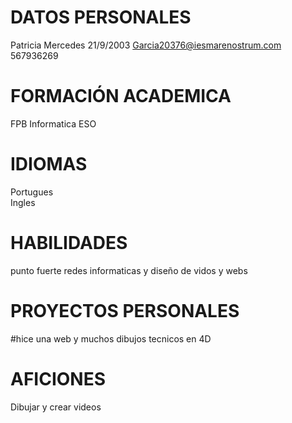 # DATOS PERSONALES
 Patricia Mercedes
 21/9/2003
 Garcia20376@iesmarenostrum.com
 567936269

# FORMACIÓN ACADEMICA 
 FPB Informatica 
 ESO

# IDIOMAS
Portugues  
Ingles

# HABILIDADES 
punto fuerte redes informaticas y diseño de vidos y webs 

# PROYECTOS PERSONALES
#hice una web y muchos dibujos tecnicos en 4D

# AFICIONES
Dibujar y crear videos

